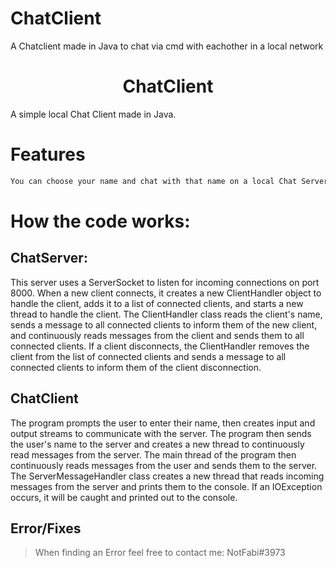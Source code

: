 # ChatClient
A Chatclient made in Java to chat via cmd with eachother in a local network
<h1 align="center">ChatClient</h1>
A simple local Chat Client made in Java.

# Features
```java
You can choose your name and chat with that name on a local Chat Server
```

# How the code works:

## ChatServer:
This server uses a ServerSocket to listen for incoming connections on port 8000. When a new client connects, it creates a new ClientHandler object to handle the client, adds it to a list of connected clients, and starts a new thread to handle the client. The ClientHandler class reads the client's name, sends a message to all connected clients to inform them of the new client, and continuously reads messages from the client and sends them to all connected clients. If a client disconnects, the ClientHandler removes the client from the list of connected clients and sends a message to all connected clients to inform them of the client disconnection.

## ChatClient
The program prompts the user to enter their name, then creates input and output streams to communicate with the server. The program then sends the user's name to the server and creates a new thread to continuously read messages from the server. The main thread of the program then continuously reads messages from the user and sends them to the server. The ServerMessageHandler class creates a new thread that reads incoming messages from the server and prints them to the console. If an IOException occurs, it will be caught and printed out to the console.

## Error/Fixes
> When finding an Error feel free to contact me: NotFabi#3973
